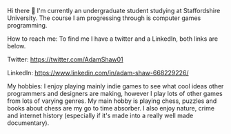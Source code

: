 Hi there 👋
I'm currently an undergraduate student studying at Staffordshire University. The course I am progressing through is computer games programming.

How to reach me: To find me I have a twitter and a LinkedIn, both links are below.

Twitter: https://twitter.com/AdamShaw01

LinkedIn: https://www.linkedin.com/in/adam-shaw-668229226/

My hobbies: I enjoy playing mainly indie games to see what cool ideas other programmers and designers are making, however I play lots of other games from lots of varying genres. My main hobby is playing chess, puzzles and books about chess are my go to time absorber. I also enjoy nature, crime and internet history (especially if it's made into a really well made documentary).
